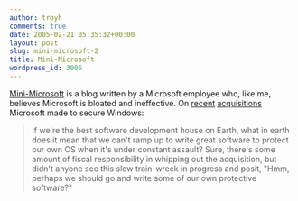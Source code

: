 ```yaml
---
author: troyh
comments: true
date: 2005-02-21 05:35:32+00:00
layout: post
slug: mini-microsoft-2
title: Mini-Microsoft
wordpress_id: 3006
---
```


[Mini-Microsoft](http://minimsft.blogspot.com/) is a blog written by a Microsoft employee who, like me, believes Microsoft is bloated and ineffective.  On [recent](http://www.microsoft.com/presspass/press/2004/dec04/12-16GIANTPR.asp) [acquisitions](http://www.kansascity.com/mld/kansascity/business/technology/10847298.htm?1c) Microsoft made to secure Windows:



<blockquote>If we're the best software development house on Earth, what in earth does it mean that we can't ramp up to write great software to protect our own OS when it's under constant assault? Sure, there's some amount of fiscal responsibility in whipping out the acquisition, but didn't anyone see this slow train-wreck in progress and posit, "Hmm, perhaps we should go and write some of our own protective software?"</blockquote>
